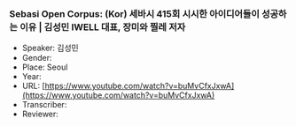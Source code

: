 ### Sebasi Open Corpus: (Kor) 세바시 415회 시시한 아이디어들이 성공하는 이유 | 김성민 IWELL 대표, 장미와 찔레 저자

- Speaker: 김성민
- Gender: 
- Place: Seoul
- Year: 
- URL: [https://www.youtube.com/watch?v=buMvCfxJxwA](https://www.youtube.com/watch?v=buMvCfxJxwA)
- Transcriber: 
- Reviewer: 


